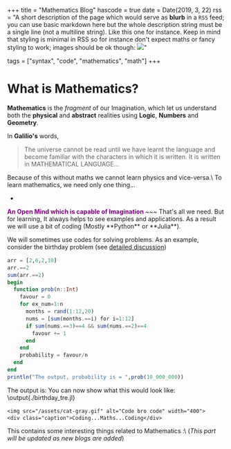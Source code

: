 +++
title = "Mathematics Blog"
hascode = true
date = Date(2019, 3, 22)
rss = "A short description of the page which would serve as **blurb** in a `RSS` feed; you can use basic markdown here but the whole description string must be a single line (not a multiline string). Like this one for instance. Keep in mind that styling is minimal in RSS so for instance don't expect maths or fancy styling to work; images should be ok though: ![](https://upload.wikimedia.org/wikipedia/en/3/32/Rick_and_Morty_opening_credits.jpeg)"

tags = ["syntax", "code", "mathematics", "math"]
+++


# What is Mathematics?
**Mathematics** is the *fragment* of our Imagination, which let us understand both the **physical** and **abstract** realities using **Logic**, **Numbers** and **Geometry**.

In **Galilio's** words,
> The universe cannot be read until we have learnt the language and become familiar with the characters in which it is written. It is written in MATHEMATICAL LANGUAGE...

Because of this without maths we cannot learn physics and vice-versa.\\
To learn mathematics, we need only one thing...
* ~~~
<span style="color:purple;font-weight:700">
    An Open Mind which is capable of Imagination
</span>
~~~
That's all we need. But for learning, It always helps to see examples and applications. As a result we will use a bit of coding (Mostly **Python** or **Julia**).

We will sometimes use codes for solving problems.
As an example, consider the birthday problem (see [detailed discussion](https://www.cheenta.com/a-probability-birthday-with-coding/))

```julia:./birthday_tre.jl
arr = [2,6,2,10]
arr.==2
sum(arr.==2)
begin
  function prob(n::Int)
    favour = 0
    for ex_num=1:n
      months = rand(1:12,20)
      nums = [sum(months.==i) for i=1:12]
      if sum(nums.==3)==4 && sum(nums.==2)==4
        favour += 1
      end
    end
    probability = favour/n
  end
end
println("The output, probability is = ",prob(10_000_000))
```
The output is:
You can now show what this would look like:
\output{./birthday_tre.jl}
~~~
<img src="/assets/cat-gray.gif" alt="Code bro code" width="400">
<div class="caption">Coding...Maths...Coding</div>
~~~
This contains some interesting things related to Mathematics :\\
(*This part will be updated as new blogs are added*)

<!-- ## Live evaluation of code blocks

If you would like to show code as well as what the code outputs, you only need to specify where the script corresponding to the code block will be saved.

Indeed, what happens is that the code block gets saved as a script which then gets executed.
This also allows for that block to not be re-executed every time you change something _else_ on the page.


Here's a simple example (change values in `a` to see the results being live updated):

```julia:./exdot.jl
using LinearAlgebra
a = [1, 2, 3, 3, 4, 5, 2, 2, 2]
@show dot(a, a)
println(dot(a, a))
```

You can now show what this would look like:

\output{./exdot.jl}

**Notes**:
* you don't have to specify the `.jl` (see below),
* you do need to explicitly use print statements or `@show` for things to show, so just leaving a variable at the end like you would in the REPL will show nothing,
* only Julia code blocks are supported at the moment, there may be a support for scripting languages like `R` or `python` in the future,
* the way you specify the path is important; see [the docs](https://tlienart.github.io/franklindocs/code/index.html#more_on_paths) for more info. If you don't care about how things are structured in your `/assets/` folder, just use `./scriptname.jl`. If you want things to be grouped, use `./group/scriptname.jl`. For more involved uses, see the docs.

Lastly, it's important to realise that if you don't change the content of the code, then that code will only be executed _once_ even if you make multiple changes to the text around it.

Here's another example,

```julia:./code/ex2
for i ∈ 1:5, j ∈ 1:5
    print(" ", rpad("*"^i,5), lpad("*"^(6-i),5), j==5 ? "\n" : " "^4)
end
```

which gives the (utterly useless):

\output{./code/ex2}

note the absence of `.jl`, it's inferred.

You can also hide lines (that will be executed nonetheless):

```julia:./code/ex3
using Random
Random.seed!(1) # hide
@show randn(2)
```

\output{./code/ex3}


## Including scripts

Another approach is to include the content of a script that has already been executed.
This can be an alternative to the description above if you'd like to only run the code once because it's particularly slow or because it's not Julia code.
For this you can use the `\input` command specifying which language it should be tagged as:


\input{julia}{/_assets/scripts/script1.jl} <!--_-->


<!-- these scripts can be run in such a way that their output is also saved to file, see `scripts/generate_results.jl` for instance, and you can then also input the results:

\output{/_assets/scripts/script1.jl} <!--_-->

<!-- which is convenient if you're presenting code. -->

<!-- **Note**: paths specification matters, see [the docs](https://tlienart.github.io/franklindocs/code/index.html#more_on_paths) for details. -->

<!-- Using this approach with the `generate_results.jl` file also makes sure that all the code on your website works and that all results match the code which makes maintenance easier. -->
